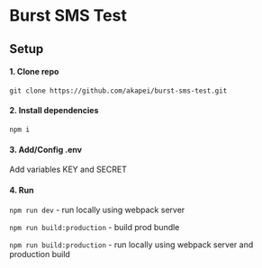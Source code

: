 # Burst SMS Test

## Setup

#### 1. Clone repo
```git clone https://github.com/akapei/burst-sms-test.git```

#### 2. Install dependencies
```npm i```

#### 3. Add/Config .env
Add variables KEY and SECRET

#### 4. Run
```npm run dev``` - run locally using webpack server

```npm run build:production``` - build prod bundle

```npm run build:production``` - run locally using webpack server and production build 
